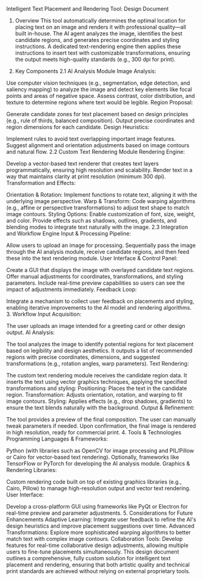Intelligent Text Placement and Rendering Tool: Design Document
1. Overview
This tool automatically determines the optimal location for placing text on an image and renders it with professional quality—all built in-house. The AI agent analyzes the image, identifies the best candidate regions, and generates precise coordinates and styling instructions. A dedicated text-rendering engine then applies these instructions to insert text with customizable transformations, ensuring the output meets high-quality standards (e.g., 300 dpi for print).

2. Key Components
2.1 AI Analysis Module
Image Analysis:

Use computer vision techniques (e.g., segmentation, edge detection, and saliency mapping) to analyze the image and detect key elements like focal points and areas of negative space.
Assess contrast, color distribution, and texture to determine regions where text would be legible.
Region Proposal:

Generate candidate zones for text placement based on design principles (e.g., rule of thirds, balanced composition).
Output precise coordinates and region dimensions for each candidate.
Design Heuristics:

Implement rules to avoid text overlapping important image features.
Suggest alignment and orientation adjustments based on image contours and natural flow.
2.2 Custom Text Rendering Module
Rendering Engine:

Develop a vector-based text renderer that creates text layers programmatically, ensuring high resolution and scalability.
Render text in a way that maintains clarity at print resolution (minimum 300 dpi).
Transformation and Effects:

Orientation & Rotation: Implement functions to rotate text, aligning it with the underlying image perspective.
Warp & Transform: Code warping algorithms (e.g., affine or perspective transformations) to adjust text shape to match image contours.
Styling Options:
Enable customization of font, size, weight, and color.
Provide effects such as shadows, outlines, gradients, and blending modes to integrate text naturally with the image.
2.3 Integration and Workflow Engine
Input & Processing Pipeline:

Allow users to upload an image for processing.
Sequentially pass the image through the AI analysis module, receive candidate regions, and then feed these into the text rendering module.
User Interface & Control Panel:

Create a GUI that displays the image with overlayed candidate text regions.
Offer manual adjustments for coordinates, transformations, and styling parameters.
Include real-time preview capabilities so users can see the impact of adjustments immediately.
Feedback Loop:

Integrate a mechanism to collect user feedback on placements and styling, enabling iterative improvements to the AI model and rendering algorithms.
3. Workflow
Input Acquisition:

The user uploads an image intended for a greeting card or other design output.
AI Analysis:

The tool analyzes the image to identify potential regions for text placement based on legibility and design aesthetics.
It outputs a list of recommended regions with precise coordinates, dimensions, and suggested transformations (e.g., rotation angles, warp parameters).
Text Rendering:

The custom text rendering module receives the candidate region data.
It inserts the text using vector graphics techniques, applying the specified transformations and styling:
Positioning: Places the text in the candidate region.
Transformation: Adjusts orientation, rotation, and warping to fit image contours.
Styling: Applies effects (e.g., drop shadows, gradients) to ensure the text blends naturally with the background.
Output & Refinement:

The tool provides a preview of the final composition.
The user can manually tweak parameters if needed.
Upon confirmation, the final image is rendered in high resolution, ready for commercial print.
4. Tools & Technologies
Programming Languages & Frameworks:

Python (with libraries such as OpenCV for image processing and PIL/Pillow or Cairo for vector-based text rendering).
Optionally, frameworks like TensorFlow or PyTorch for developing the AI analysis module.
Graphics & Rendering Libraries:

Custom rendering code built on top of existing graphics libraries (e.g., Cairo, Pillow) to manage high-resolution output and vector text rendering.
User Interface:

Develop a cross-platform GUI using frameworks like PyQt or Electron for real-time preview and parameter adjustments.
5. Considerations for Future Enhancements
Adaptive Learning:
Integrate user feedback to refine the AI's design heuristics and improve placement suggestions over time.
Advanced Transformations:
Explore more sophisticated warping algorithms to better match text with complex image contours.
Collaboration Tools:
Develop features for real-time collaborative design adjustments, allowing multiple users to fine-tune placements simultaneously.
This design document outlines a comprehensive, fully custom solution for intelligent text placement and rendering, ensuring that both artistic quality and technical print standards are achieved without relying on external proprietary tools.